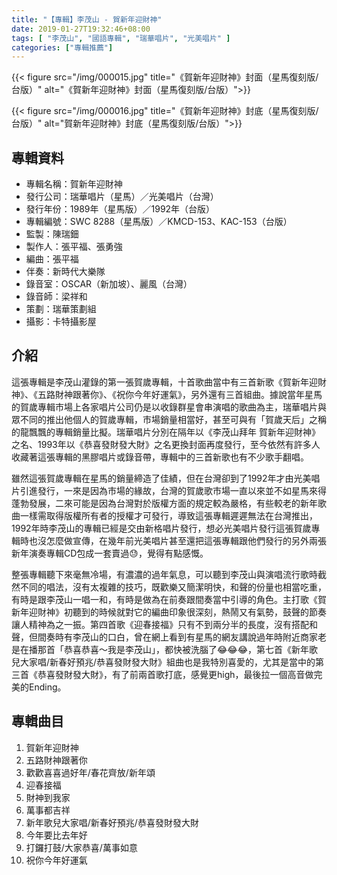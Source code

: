 ```yaml
---
title: "【專輯】李茂山 - 賀新年迎財神"
date: 2019-01-27T19:32:46+08:00
tags: [ "李茂山", "國語專輯", "瑞華唱片", "光美唱片" ] 
categories: ["專輯推薦"]
---
```


{{< figure src="/img/000015.jpg" title="《賀新年迎財神》封面（星馬復刻版/台版）"  alt="《賀新年迎財神》封面（星馬復刻版/台版）">}}
<!--more-->
{{< figure src="/img/000016.jpg" title="《賀新年迎財神》封底（星馬復刻版/台版）"  alt="賀新年迎財神》封底（星馬復刻版/台版）">}}

## 專輯資料

* 專輯名稱：賀新年迎財神
* 發行公司：瑞華唱片（星馬）／光美唱片（台灣）
* 發行年份：1989年（星馬版）／1992年（台版）
* 專輯編號：SWC 8288（星馬版）／KMCD-153、KAC-153（台版）
* 監製：陳瑞鈿
* 製作人：張平福、張勇強
* 編曲：張平福
* 伴奏：新時代大樂隊
* 錄音室：OSCAR（新加坡）、麗風（台灣）
* 錄音師：梁祥和
* 策劃：瑞華策劃組
* 攝影：卡特攝影屋


## 介紹

這張專輯是李茂山灌錄的第一張賀歲專輯，十首歌曲當中有三首新歌《賀新年迎財神》、《五路財神跟著你》、《祝你今年好運氣》，另外還有三首組曲。據說當年星馬的賀歲專輯市場上各家唱片公司仍是以收錄群星會串演唱的歌曲為主，瑞華唱片與眾不同的推出他個人的賀歲專輯，市場銷量相當好，甚至可與有「賀歲天后」之稱的龍飄飄的專輯銷量比擬。瑞華唱片分別在隔年以《李茂山拜年 賀新年迎財神》之名、1993年以《恭喜發財發大財》之名更換封面再度發行，至今依然有許多人收藏著這張專輯的黑膠唱片或錄音帶，專輯中的三首新歌也有不少歌手翻唱。

雖然這張賀歲專輯在星馬的銷量締造了佳績，但在台灣卻到了1992年才由光美唱片引進發行，一來是因為市場的緣故，台灣的賀歲歌市場一直以來並不如星馬來得蓬勃發展，二來可能是因為台灣對於版權方面的規定較為嚴格，有些較老的新年歌曲一樣需取得版權所有者的授權才可發行，導致這張專輯遲遲無法在台灣推出，1992年時李茂山的專輯已經是交由新格唱片發行，想必光美唱片發行這張賀歲專輯時也沒怎麼做宣傳，在幾年前光美唱片甚至還把這張專輯跟他們發行的另外兩張新年演奏專輯CD包成一套賣過😓，覺得有點感慨。

整張專輯聽下來毫無冷場，有濃濃的過年氣息，可以聽到李茂山與演唱流行歌時截然不同的唱法，沒有太複雜的技巧，既歡樂又簡潔明快，和聲的份量也相當吃重，有時是跟李茂山一唱一和，有時是做為在前奏跟間奏當中引導的角色。主打歌《賀新年迎財神》初聽到的時候就對它的編曲印象很深刻，熱鬧又有氣勢，鼓聲的節奏讓人精神為之一振。第四首歌《迎春接福》只有不到兩分半的長度，沒有搭配和聲，但間奏時有李茂山的口白，曾在網上看到有星馬的網友講說過年時附近商家老是在播那首「恭喜恭喜～我是李茂山」，都快被洗腦了😂😂😂，第七首《新年歌兒大家唱/新春好預兆/恭喜發財發大財》組曲也是我特別喜愛的，尤其是當中的第三首《恭喜發財發大財》，有了前兩首歌打底，感覺更high，最後拉一個高音做完美的Ending。

## 專輯曲目

1. 賀新年迎財神
2. 五路財神跟著你
3. 歡歡喜喜過好年/春花齊放/新年頌
4. 迎春接福
5. 財神到我家
6. 萬事都吉祥
7. 新年歌兒大家唱/新春好預兆/恭喜發財發大財
8. 今年要比去年好
9. 打鑼打鼓/大家恭喜/萬事如意
10. 祝你今年好運氣
<br/>
<br/>